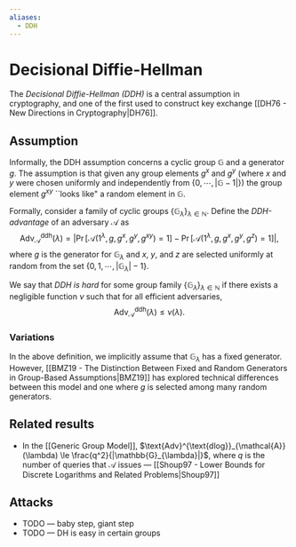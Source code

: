 ```yaml
---
aliases:
  - DDH
---
```

# Decisional Diffie-Hellman
The *Decisional Diffie-Hellman (DDH)* is a central assumption in cryptography, and one of the first used to construct key exchange [[DH76 - New Directions in Cryptography|DH76]].

## Assumption
Informally, the DDH assumption concerns a cyclic group $\mathbb{G}$ and a generator $g$. The assumption is that given any group elements $g^x$ and $g^y$ (where $x$ and $y$ were chosen uniformly and independently from $\{0, \cdots, |\mathbb{G} - 1|\}$) the group element $g^{xy}$ ``looks like" a random element in $\mathbb{G}$. 

Formally, consider a family of cyclic groups $\{\mathbb{G}_{\lambda}\}_{\lambda \in \mathbb{N}}$. Define the *DDH-advantage* of an adversary $\mathcal{A}$ as $$\text{Adv}^{\text{ddh}}_{\mathcal{A}}(\lambda) = \big|\Pr[\mathcal{A}(1^{\lambda},g,g^x, g^y, g^{xy})=1] - \Pr[\mathcal{A}(1^{\lambda},g,g^{x},g^{y},g^{z})=1]\big|,$$ where $g$ is the generator for $\mathbb{G}_{\lambda}$ and $x$, $y$, and $z$ are selected uniformly at random from the set $\{0, 1, \cdots, |\mathbb{G}_{\lambda}| - 1\}$.

We say that *DDH is hard* for some group family $\{\mathbb{G}_{\lambda}\}_{\lambda \in \mathbb{N}}$ if there exists a negligible function $\nu$ such that for all efficient adversaries, $$\text{Adv}^{\text{ddh}}_{\mathcal{A}}(\lambda) \le \nu(\lambda).$$

### Variations
In the above definition, we implicitly assume that $\mathbb{G}_{\lambda}$ has a fixed generator. However, [[BMZ19 - The Distinction Between Fixed and Random Generators in Group-Based Assumptions|BMZ19]] has explored technical differences between this model and one where $g$ is selected among many random generators.


## Related results
- In the [[Generic Group Model]], $\text{Adv}^{\text{dlog}}_{\mathcal{A}}(\lambda) \le \frac{q^2}{|\mathbb{G}_{\lambda}|}$, where $q$ is the number of queries that $\mathcal{A}$ issues — [[Shoup97 - Lower Bounds for Discrete Logarithms and Related Problems|Shoup97]]


## Attacks
- TODO — baby step, giant step
- TODO — DH is easy in certain groups